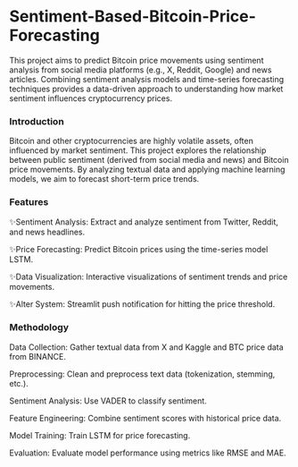 # Sentiment-Based-Bitcoin-Price-Forecasting
This project aims to predict Bitcoin price movements using sentiment analysis from social media platforms (e.g., X, Reddit, Google) and news articles. Combining sentiment analysis models and time-series forecasting techniques provides a data-driven approach to understanding how market sentiment influences cryptocurrency prices.
### Introduction
Bitcoin and other cryptocurrencies are highly volatile assets, often influenced by market sentiment. This project explores the relationship between public sentiment (derived from social media and news) and Bitcoin price movements. By analyzing textual data and applying machine learning models, we aim to forecast short-term price trends.
### Features
✨Sentiment Analysis: Extract and analyze sentiment from Twitter, Reddit, and news headlines.

✨Price Forecasting: Predict Bitcoin prices using the time-series model LSTM.

✨Data Visualization: Interactive visualizations of sentiment trends and price movements.

✨Alter System: Streamlit push notification for hitting the price threshold.
### Methodology
Data Collection: Gather textual data from X and Kaggle and BTC price data from BINANCE.

Preprocessing: Clean and preprocess text data (tokenization, stemming, etc.).

Sentiment Analysis: Use VADER to classify sentiment.

Feature Engineering: Combine sentiment scores with historical price data.

Model Training: Train LSTM for price forecasting.

Evaluation: Evaluate model performance using metrics like RMSE and MAE.
